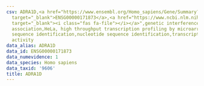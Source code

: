 ```yaml
---
csv: ADRA1D,<a href="https://www.ensembl.org/Homo_sapiens/Gene/Summary?db=core;g=ENSG00000171873"
  target="_blank">ENSG00000171873</a>,<a href="https://www.ncbi.nlm.nih.gov/pubmed/17216044"
  target="_blank"><i class="fas fa-file"></i></a>",genetic interference,functional
  association,HeLa, high throughput transcription profiling by microarray,nucleotide
  sequence identification,nucleotide sequence identification,transcriptional regulation,up-regulates
  activity
data_alias: ADRA1D
data_id: ENSG00000171873
data_numevidence: 1
data_species: Homo sapiens
data_taxid: '9606'
title: ADRA1D
---
```

